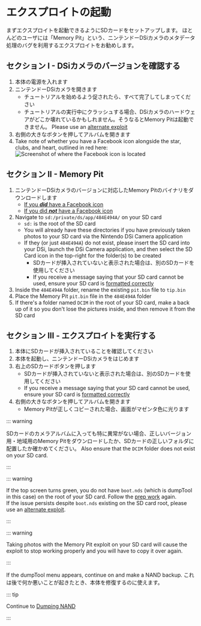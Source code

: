 # エクスプロイトの起動

まずエクスプロイトを起動できるようにSDカードをセットアップします。 ほとんどのユーザには「Memory Pit」という、ニンテンドーDSiカメラのメタデータ処理のバグを利用するエクスプロイトをお勧めします。

## セクション I - DSiカメラのバージョンを確認する

1. 本体の電源を入れます
2. ニンテンドーDSiカメラを開きます
   - チュートリアルを始めるよう促されたら、すべて完了してしまってください
   - チュートリアルの実行中にクラッシュする場合、DSiカメラのハードウェアがどこか壊れているかもしれません。そうなるとMemory Pitは起動できません。 Please use an [alternate exploit](alternate-exploits.html)
3. 右側の大きなボタンを押してアルバムを開きます
4. Take note of whether you have a Facebook icon alongside the star, clubs, and heart, outlined in red here:
   ![Screenshot of where the Facebook icon is located](/assets/images/facebook-check.png)

## セクション II - Memory Pit

1. ニンテンドーDSiカメラのバージョンに対応したMemory Pitのバイナリをダウンロードします
   - [If you _**did**_ have a Facebook icon](/assets/files/memory_pit/768_1024/pit.bin)
   - [If you did _**not**_ have a Facebook icon](/assets/files/memory_pit/256/pit.bin)
2. Navigate to `sd:/private/ds/app/484E494A/` on your SD card
   - `sd:` is the root of the SD card
   - You will already have these directories if you have previously taken photos to your SD card via the Nintendo DSi Camera application
   - If they (or just `484E494A`) do not exist, please insert the SD card into your DSi, launch the DSi Camera application, and then select the SD Card icon in the top-right for the folder(s) to be created
     - SDカードが挿入されていないと表示された場合は、別のSDカードを使用してください
     - If you receive a message saying that your SD card cannot be used, ensure your SD card is [formatted correctly](sd-card-setup.html)
3. Inside the `484E494A` folder, rename the existing `pit.bin` file to `tip.bin`
4. Place the Memory Pit `pit.bin` file in the `484E494A` folder
5. If there's a folder named `DCIM` in the root of your SD card, make a back up of it so you don't lose the pictures inside, and then remove it from the SD card

## セクション III - エクスプロイトを実行する

1. 本体にSDカードが挿入されていることを確認してください
2. 本体を起動し、ニンテンドーDSiカメラをはじめます
3. 右上のSDカードボタンを押します
   - SDカードが挿入されていないと表示された場合は、別のSDカードを使用してください
   - If you receive a message saying that your SD card cannot be used, ensure your SD card is [formatted correctly](sd-card-setup.html)
4. 右側の大きなボタンを押してアルバムを開きます
   - Memory Pitが正しくコピーされた場合、画面がマゼンタ色に光ります

::: warning

SDカードのカメラアルバムに入っても特に異常がない場合、正しいバージョン用・地域用のMemory Pitをダウンロードしたか、SDカードの正しいフォルダに配置したか確かめてください。 Also ensure that the `DCIM` folder does not exist on your SD card.

:::

::: warning

If the top screen turns green, you do not have `boot.nds` (which is dumpTool in this case) on the root of your SD card. Follow the [prep work](get-started.html#section-i-prep-work) again.  
If the issue persists despite `boot.nds` existing on the SD card root, please use an [alternate exploit](alternate-exploits.html).

:::

::: warning

Taking photos with the Memory Pit exploit on your SD card will cause the exploit to stop working properly and you will have to copy it over again.

:::

If the dumpTool menu appears, continue on and make a NAND backup. これは後で何か悪いことが起きたとき、本体を修復するのに使えます。

::: tip

Continue to [Dumping NAND](dumping-nand.html)

:::
